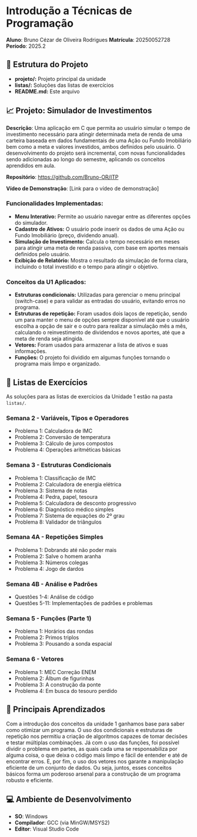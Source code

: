 # Introdução a Técnicas de Programação
**Aluno**: Bruno Cézar de Oliveira Rodrigues
**Matrícula**: 20250052728
**Período**: 2025.2

## 📁 Estrutura do Projeto
- **projeto/:** Projeto principal da unidade
- **listas/:** Soluções das listas de exercícios
- **README.md:** Este arquivo

## 📈 Projeto: Simulador de Investimentos
**Descrição**: Uma aplicação em C que permita ao usuário simular o tempo de investimento necessário para atingir determinada meta de renda de uma carteira baseada em dados fundamentais de uma Ação ou Fundo Imobiliário bem como a meta e valores investidos, ambos definidos pelo usuário. O desenvolvimento do projeto será incremental, com novas funcionalidades sendo adicionadas ao longo do semestre, aplicando os conceitos aprendidos em aula.

**Repositório**: https://github.com/Bruno-OR/ITP

**Vídeo de Demonstração**: [Link para o vídeo de demonstração]

### Funcionalidades Implementadas:
- **Menu Interativo:** Permite ao usuário navegar entre as diferentes opções do simulador.
- **Cadastro de Ativos:** O usuário pode inserir os dados de uma Ação ou Fundo Imobiliário (preço, dividendo anual).
- **Simulação de Investimento:** Calcula o tempo necessário em meses para atingir uma meta de renda passiva, com base em aportes mensais definidos pelo usuário.
- **Exibição de Relatório:** Mostra o resultado da simulação de forma clara, incluindo o total investido e o tempo para atingir o objetivo.

### Conceitos da U1 Aplicados:
* **Estruturas condicionais:** Utilizadas para gerenciar o menu principal (switch-case) e para validar as entradas do usuário, evitando erros no programa.
* **Estruturas de repetição:** Foram usados dois laços de repetição, sendo um para manter o menu de opções sempre disponível até que o usuário escolha a opção de sair e o outro para realizar a simulação mês a mês, calculando o reinvestimento de dividendos e novos aportes, até que a meta de renda seja atingida.
* **Vetores:** Foram usados para armazenar a lista de ativos e suas informações. 
* **Funções:** O projeto foi dividido em algumas funções tornando o programa mais limpo e organizado. 

## 📝 Listas de Exercícios
As soluções para as listas de exercícios da Unidade 1 estão na pasta `listas/`.

### Semana 2 - Variáveis, Tipos e Operadores
* Problema 1: Calculadora de IMC
* Problema 2: Conversão de temperatura
* Problema 3: Cálculo de juros compostos
* Problema 4: Operações aritméticas básicas

### Semana 3 - Estruturas Condicionais
* Problema 1: Classificação de IMC
* Problema 2: Calculadora de energia elétrica
* Problema 3: Sistema de notas
* Problema 4: Pedra, papel, tesoura
* Problema 5: Calculadora de desconto progressivo
* Problema 6: Diagnóstico médico simples
* Problema 7: Sistema de equações do 2º grau
* Problema 8: Validador de triângulos

### Semana 4A - Repetições Simples
* Problema 1: Dobrando até não poder mais
* Problema 2: Salve o homem aranha
* Problema 3: Números colegas
* Problema 4: Jogo de dardos

### Semana 4B - Análise e Padrões
* Questões 1-4: Análise de código
* Questões 5-11: Implementações de padrões e problemas

### Semana 5 - Funções (Parte 1)
* Problema 1: Horários das rondas
* Problema 2: Primos triplos
* Problema 3: Pousando a sonda espacial

### Semana 6 - Vetores
* Problema 1: MEC Correção ENEM
* Problema 2: Álbum de figurinhas
* Problema 3: A construção da ponte
* Problema 4: Em busca do tesouro perdido

## 🎯 Principais Aprendizados
Com a introdução dos conceitos da unidade 1 ganhamos base para saber como otimizar um programa. O uso dos condicionais e estruturas de repetição nos permitiu a criação de algoritmos capazes de tomar decisões e testar múltiplas combinações. Já com o uso das funções, foi possível dividir o problema em partes, as quais cada uma se responsabiliza por alguma coisa, o que deixa o código mais limpo e fácil de entender e até de encontrar erros. E, por fim, o uso dos vetores nos garante a manipulação eficiente de um conjunto de dados. Ou seja, juntos, esses conceitos básicos forma um poderoso arsenal para a construção de um programa robusto e eficiente.

## 💻 Ambiente de Desenvolvimento
* **SO**: Windows
* **Compilador**: GCC (via MinGW/MSYS2)
* **Editor**: Visual Studio Code